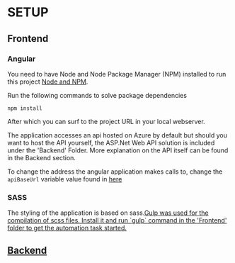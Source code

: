 # SETUP

## Frontend 

### Angular
You need to have Node and Node Package Manager (NPM) installed to run this project [Node and NPM](https://docs.npmjs.com/getting-started/installing-node).

Run the following commands to solve package dependencies
```
npm install
```
After which you can surf to the project URL in your local webserver.

The application accesses an api hosted on Azure by default but should you want to host the API yourself, the ASP.Net Web API solution is included under the 'Backend' Folder. More explanation on the API itself can be found in the Backend section.

To change the address the angular application makes calls to, change the `apiBaseUrl` variable value found in <a href="https://github.com/osoc16/Revit/blob/master/Source/Frontend/app/services/revitService.js">here</a>

### SASS
The styling of the application is based on sass.<a href="http://gulpjs.com/">Gulp was used for the compilation of scss files. Install it and run ´gulp` command in the 'Frontend' folder to get the automation task started.

## Backend
